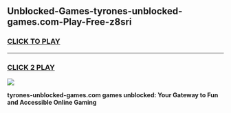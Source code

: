 
## Unblocked-Games-tyrones-unblocked-games.com-Play-Free-z8sri
<h3>
<a href="https://premium76.site?title=tyrones-unblocked-games.com&ref=18A">CLICK TO PLAY</a></h3>
<hr>

<h3>
<a href="https://premium76.site?title=tyrones-unblocked-games.com&ref=18A">CLICK 2 PLAY</a>
  
</h3>

<a href="https://premium76.site?title=tyrones-unblocked-games.com&ref=18A"><img src="https://clearcache.store/games.png"></a>


**tyrones-unblocked-games.com games unblocked: Your Gateway to Fun and Accessible Online Gaming**
